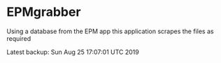 # EPMgrabber
Using a database from the EPM app this application scrapes the files as required


Latest backup: Sun Aug 25 17:07:01 UTC 2019
